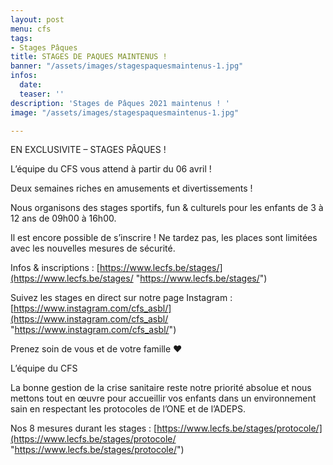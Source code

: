 ```yaml
---
layout: post
menu: cfs
tags:
- Stages Pâques
title: STAGES DE PAQUES MAINTENUS !
banner: "/assets/images/stagespaquesmaintenus-1.jpg"
infos:
  date: 
  teaser: ''
description: 'Stages de Pâques 2021 maintenus ! '
image: "/assets/images/stagespaquesmaintenus-1.jpg"

---
```

EN EXCLUSIVITE – STAGES PÂQUES !

L’équipe du CFS vous attend à partir du 06 avril !

Deux semaines riches en amusements et divertissements !

Nous organisons des stages sportifs, fun & culturels pour les enfants de 3 à 12 ans de 09h00 à 16h00.

Il est encore possible de s’inscrire ! Ne tardez pas, les places sont limitées avec les nouvelles mesures de sécurité.

Infos & inscriptions : [https://www.lecfs.be/stages/](https://www.lecfs.be/stages/ "https://www.lecfs.be/stages/")

Suivez les stages en direct sur notre page Instagram : [https://www.instagram.com/cfs_asbl/](https://www.instagram.com/cfs_asbl/ "https://www.instagram.com/cfs_asbl/")

Prenez soin de vous et de votre famille ❤

L’équipe du CFS

La bonne gestion de la crise sanitaire reste notre priorité absolue et nous mettons tout en œuvre pour accueillir vos enfants dans un environnement sain en respectant les protocoles de l’ONE et de l’ADEPS.

Nos 8 mesures durant les stages : [https://www.lecfs.be/stages/protocole/](https://www.lecfs.be/stages/protocole/ "https://www.lecfs.be/stages/protocole/")